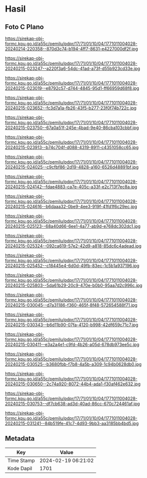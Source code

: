 # Hasil

## Foto C Plano

https://sirekap-obj-formc.kpu.go.id/a55c/pemilu/pdpr/17/71/01/10/04/1771011004028-20240214-220358--870d3c74-b194-4ff7-8631-e4227000df2f.jpg

https://sirekap-obj-formc.kpu.go.id/a55c/pemilu/pdpr/17/71/01/10/04/1771011004028-20240215-023247--a220f3a6-54dc-41ad-a73f-d55b923cd33e.jpg

https://sirekap-obj-formc.kpu.go.id/a55c/pemilu/pdpr/17/71/01/10/04/1771011004028-20240215-023019--e8792c57-d744-4845-95d1-ff66959d68f8.jpg

https://sirekap-obj-formc.kpu.go.id/a55c/pemilu/pdpr/17/71/01/10/04/1771011004028-20240215-023652--fc3d7a1a-fb26-43f5-b277-23f0f74b722c.jpg

https://sirekap-obj-formc.kpu.go.id/a55c/pemilu/pdpr/17/71/01/10/04/1771011004028-20240215-023750--67a0a51f-245e-4bad-9e40-86cba103cbbf.jpg

https://sirekap-obj-formc.kpu.go.id/a55c/pemilu/pdpr/17/71/01/10/04/1771011004028-20240215-023913--b74c704f-d088-4319-8911-c4351058cc65.jpg

https://sirekap-obj-formc.kpu.go.id/a55c/pemilu/pdpr/17/71/01/10/04/1771011004028-20240215-024025--c9cfbf86-2d19-4828-a160-6526d48891bf.jpg

https://sirekap-obj-formc.kpu.go.id/a55c/pemilu/pdpr/17/71/01/10/04/1771011004028-20240215-024142--fdae4883-ca7e-405c-a33f-e2c713f7ec8a.jpg

https://sirekap-obj-formc.kpu.go.id/a55c/pemilu/pdpr/17/71/01/10/04/1771011004028-20240215-024616--b6daaa32-0be9-4ee3-919f-41fd1f6c29ec.jpg

https://sirekap-obj-formc.kpu.go.id/a55c/pemilu/pdpr/17/71/01/10/04/1771011004028-20240215-025123--68a40d66-6ee1-4a77-ab9d-e768dc302dc1.jpg

https://sirekap-obj-formc.kpu.go.id/a55c/pemilu/pdpr/17/71/01/10/04/1771011004028-20240215-025324--092ca619-57e2-42d9-a818-85dc6c4adead.jpg

https://sirekap-obj-formc.kpu.go.id/a55c/pemilu/pdpr/17/71/01/10/04/1771011004028-20240215-025452--c18445e4-6d0d-49fb-83ec-1c5b1a937196.jpg

https://sirekap-obj-formc.kpu.go.id/a55c/pemilu/pdpr/17/71/01/10/04/1771011004028-20240215-025803--5da61b29-20c9-470e-b0b0-95aa7d2c996c.jpg

https://sirekap-obj-formc.kpu.go.id/a55c/pemilu/pdpr/17/71/01/10/04/1771011004028-20240215-030045--d7a31186-f360-465f-8f48-572654588f71.jpg

https://sirekap-obj-formc.kpu.go.id/a55c/pemilu/pdpr/17/71/01/10/04/1771011004028-20240215-030343--b6d11b90-07fa-4120-b998-42df659c71c7.jpg

https://sirekap-obj-formc.kpu.go.id/a55c/pemilu/pdpr/17/71/01/10/04/1771011004028-20240215-030411--e3a2a4e1-c9fd-4b26-a05d-678db973ee5c.jpg

https://sirekap-obj-formc.kpu.go.id/a55c/pemilu/pdpr/17/71/01/10/04/1771011004028-20240215-030525--b3680fbb-f7b8-4a5b-a309-1c94b0628db0.jpg

https://sirekap-obj-formc.kpu.go.id/a55c/pemilu/pdpr/17/71/01/10/04/1771011004028-20240215-030650--2c74a920-8072-44b4-ada1-f30af462e632.jpg

https://sirekap-obj-formc.kpu.go.id/a55c/pemilu/pdpr/17/71/01/10/04/1771011004028-20240215-030753--df7cb638-ad3d-40ad-86cc-670c724461af.jpg

https://sirekap-obj-formc.kpu.go.id/a55c/pemilu/pdpr/17/71/01/10/04/1771011004028-20240215-031241--84b519fe-41c7-4d93-9bb3-aa3185bb4bd5.jpg


## Metadata

| Key        | Value               |
| ---------- | ------------------- |
| Time Stamp | 2024-02-19 06:21:02 |
| Kode Dapil | 1701                |



